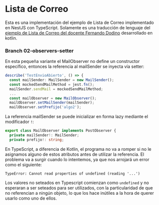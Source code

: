 # Lista de Correo

Esta es una implementación del ejemplo de Lista de Correo implementado en NestJS con TypeScript.
Solamente es una traducción de lenguaje del [ejemplo de Lista de Correo del docente Fernando Dodino](https://github.com/uqbar-project/eg-lista-correo-kotlin/tree/02-observers-setter) desarrollado en kotlin.

### Branch 02-observers-setter
En esta pequeña variante el MailObserver no define un constructor específico, entonces la referencia al mailSender se inyecta vía setter:

``` typescript
describe('TestEnvioAbierto', () => {
  const mailSender: MailSender = new MailSender();
  const mockedSendMailMethod = jest.fn();
  mailSender.sendMail = mockedSendMailMethod;
  ...
  const mailObserver = new MailObserver();
  mailObserver.setMailSender(mailSender);
  mailObserver.setPrefijo('algo2');
```

La referencia mailSender se puede inicializar en forma lazy mediante el modificador `!`:

``` typescript
export class MailObserver implements PostObserver {
  private mailSender!: MailSender;
  private prefijo!: string;
```

En TypeScript, a diferencia de Kotlin, el programa no va a romper si no le asignamos alguno de estos atributos antes de utilizar la referencia. El problema va a surgir cuando lo intentemos, ya que nos arrojará un error como el siguiente:

```
TypeError: Cannot read properties of undefined (reading '...')
```
Los valores no seteados en Typescript comienzan como `undefined` y no esperaran a ser seteados para ser utilizados, con la particularidad de que no referencian a ningún objeto, lo que los hace inútiles a la hora de querer usarlo como uno de ellos.
